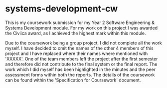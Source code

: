 # systems-development-cw

This is my coursework submission for my Year 2 Software Engineering & Systems Development module. For my work on this project I was awarded the Civiica award, as I achieved the highest mark within this module.

Due to the coursework being a group project, I did not complete all the work myself. I have decided to omit the names of the other 4 members of this project and I have replaced where their names where mentioned with 'XXXXX'. One of the team members left the project after the first semester and therefore did not contribute to the final system or the final report. The work which I did myself has been highlighted in the minutes and the peer assessment forms within both the reports. The details of the coursework can be found within the 'Specification for Coursework' document.
